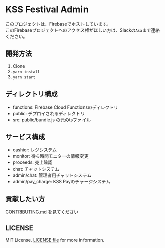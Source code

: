 # KSS Festival Admin

このプロジェクトは、Firebaseでホストしています。<br>
このFirebaseプロジェクトへのアクセス権がほしい方は、Slackの`Asa`まで連絡ください。

## 開発方法
1. Clone
2. `yarn install`
3. `yarn start`

## ディレクトリ構成
 - functions: Firebase Cloud Functionsのディレクトリ
 - public: デプロイされるディレクトリ
 - src: public/bundle.js の元のtsファイル

## サービス構成
 - cashier: レジシステム
 - monitor: 待ち時間モニターの情報変更
 - proceeds: 売上確認
 - chat: チャットシステム
 - admin/chat: 管理者用チャットシステム
 - admin/pay_charge: KSS Payのチャージシステム

## 貢献したい方
[CONTRIBUTING.md](./CONTRIBUTING.md) を見てください

## LICENSE
MIT License. [LICENSE file](./LICENSE) for more information.
